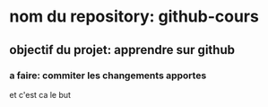 # nom du repository: github-cours

## objectif du projet: apprendre sur github

### a faire: commiter les changements apportes

et c'est ca le but
